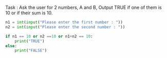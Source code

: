 Task : Ask the user for  2 numbers, A and B, Output TRUE if one of them is 10 or if their sum is 10.

```py
n1 = int(input("Please enter the first number : "))
n2 = int(input("Please enter the second number : "))

if n1 == 10 or n2 ==10 or n1+n2 == 10:
    print("TRUE")
else:
    print("FALSE")
```
